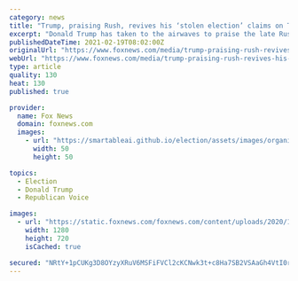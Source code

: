 ```yaml
---
category: news
title: "Trump, praising Rush, revives his ‘stolen election’ claims on TV"
excerpt: "Donald Trump has taken to the airwaves to praise the late Rush Limbaugh and declare that he still believes the election was stolen."
publishedDateTime: 2021-02-19T08:02:00Z
originalUrl: "https://www.foxnews.com/media/trump-praising-rush-revives-his-stolen-election-claims-on-tv"
webUrl: "https://www.foxnews.com/media/trump-praising-rush-revives-his-stolen-election-claims-on-tv"
type: article
quality: 130
heat: 130
published: true

provider:
  name: Fox News
  domain: foxnews.com
  images:
    - url: "https://smartableai.github.io/election/assets/images/organizations/foxnews.com-50x50.jpg"
      width: 50
      height: 50

topics:
  - Election
  - Donald Trump
  - Republican Voice

images:
  - url: "https://static.foxnews.com/foxnews.com/content/uploads/2020/10/THUMB-trumps-425A.jpg"
    width: 1280
    height: 720
    isCached: true

secured: "NRtY+1pCUKg3D8OYzyXRuV6MSFiFVCl2cKCNwk3t+c8Ha7SB2VSAaGh4VtI0r2P1j7cnhsNisbXR+D5XCKogjNFr6Q8dqZWoJplKT8lFcnCr2/kkSGuhVsWAOPMPZ3t9hxslm5n5jRBCBHSUWRqt1agTukgzipmEhwrmIrgxmd9GpcK11lV4oDPEtIaM16bz1m/CDyRNOBCFWA6F+V1ZYGUK9smRfuNUtMwzvR+A2FmbKQ8sPcQOgCghiXls1RrwdMHHIP5kJ8suzvZOFVcVUKYqcYUyPT5dt2xJs68hl1wyrsG7ByrnIGNLs7XgR7CF55s81BUX83wpOWzPK4nDOaD8k5BqauTUuZPnAQDAZYI=;gSwCjqJ/A7tCf+4zGu7pHw=="
---
```


